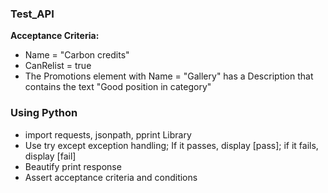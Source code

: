 ### Test_API
**Acceptance Criteria:**
- Name = "Carbon credits"
- CanRelist = true
- The Promotions element with Name = "Gallery" has a Description that contains the text "Good position in category"

### Using Python 
- import requests, jsonpath, pprint Library
- Use try except exception handling; If it passes, display [pass]; if it fails, display [fail]
- Beautify print response
- Assert acceptance criteria and conditions
